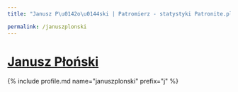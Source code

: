 ```yaml
---
title: "Janusz P\u0142o\u0144ski | Patromierz - statystyki Patronite.pl"

permalink: /januszplonski
---
```


# [Janusz Płoński](https://patronite.pl/januszplonski)

{% include profile.md name="januszplonski" prefix="j" %}
